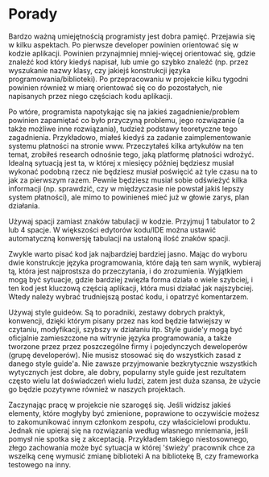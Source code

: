 # Porady

Bardzo ważną umiejętnością programisty jest dobra pamięć. Przejawia się w kilku aspektach. Po pierwsze developer powinien orientować się w kodzie aplikacji. Powinien przynajmniej mniej-więcej orientować się, gdzie znaleźć kod który kiedyś napisał, lub umie go szybko znaleźć (np. przez wyszukanie nazwy klasy, czy jakiejś konstrukcji języka programowania/biblioteki). Po przepracowaniu w projekcie kilku tygodni powinien również w miarę orientować się co do pozostałych, nie napisanych przez niego częściach kodu aplikacji.

Po wtóre, programista napotykając się na jakieś zagadnienie/problem powinien zapamiętać co było przyczyną problemu, jego rozwiązanie (a także możliwe inne rozwiązania), tudzież podstawy teoretyczne tego zagadnienia. Przykładowo, miałeś kiedyś za zadanie zaimplementowanie systemu płatności na stronie www. Przeczytałeś kilka artykułów na ten temat, zrobiłeś research odnośnie tego, jaką platformę płatności wdrożyć. Idealną sytuacją jest ta, w której x miesięcy później będziesz musiał wykonać podobną rzecz nie będziesz musiał poświęcić aż tyle czasu na to jak za pierwszym razem. Pewnie będziesz musiał sobie odświeżyć kilka informacji (np. sprawdzić, czy w międzyczasie nie powstał jakiś lepszy system płatności), ale mimo to powinieneś mieć już w głowie zarys, plan działania.

Używaj spacji zamiast znaków tabulacji w kodzie. Przyjmuj 1 tabulator to 2 lub 4 spacje. W większości edytorów kodu/IDE można ustawić automatyczną konwersję tabulacji na ustaloną ilość znaków spacji.

Zwykle warto pisać kod jak najbardziej bardziej jasno. Mając do wyboru dwie konstrukcje języka programowania, które dają ten sam wynik, wybieraj tą, która jest najprostsza do przeczytania, i do zrozumienia. Wyjątkiem mogą być sytuacje, gdzie bardziej zwięzła forma działa o wiele szybciej, i ten kod jest kluczową częścią aplikacji, która musi działać jak najszybciej. Wtedy należy wybrać trudniejszą postać kodu, i opatrzyć komentarzem.

Używaj style guideów. Są to poradniki, zestawy dobrych praktyk, konwencji, dzięki którym pisany przez nas kod będzie łatwiejszy w czytaniu, modyfikacji, szybszy w działaniu itp. Style guide'y mogą być oficjalnie zamieszczone na witrynie języka programowania, a także tworzone przez przez poszczególne firmy i pojedynczych deweloperów (grupę developerów). Nie musisz stosować się do wszystkich zasad z danego style guide'a. Nie zawsze przyjmowanie bezkrytycznie wszystkich wytycznych jest dobre, ale dobry, popularny style guide jest rezultatem często wielu lat doświadczeń wielu ludzi, zatem jest duża szansa, że użycie go będzie pozytywne również w naszych projektach.

Zaczynając pracę w projekcie nie szarogęś się. Jeśli widzisz jakieś elementy, które mogłyby być zmienione, poprawione to oczywiście możesz to zakomunikować innym członkom zespołu, czy właścicielowi produktu. Jednak nie upieraj się na rozwiązania według własnego mniemania, jeśli pomysł nie spotka się z akceptacją. Przykładem takiego niestosownego, złego zachowania może być sytuacja w której 'świeży' pracownik chce za wszelką cenę wymusić zmianę biblioteki A na bibliotekę B, czy frameworka testowego na inny.
